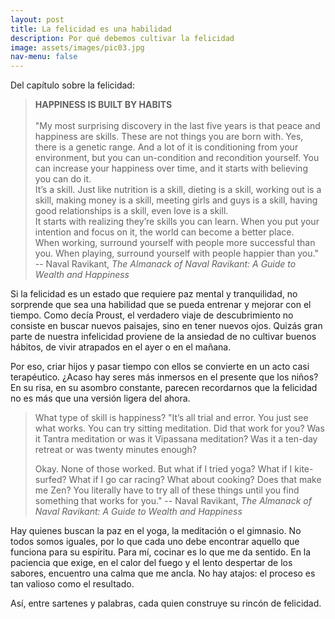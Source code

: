 ```yaml
---
layout: post
title: La felicidad es una habilidad 
description: Por qué debemos cultivar la felicidad
image: assets/images/pic03.jpg
nav-menu: false
---
```


Del capítulo sobre la felicidad:

> **HAPPINESS IS BUILT BY HABITS**         
> <br>
> "My most surprising discovery in the last five years is that peace and happiness are skills. These are not things you are born with. Yes, there is a genetic range. And a lot of it is conditioning from your environment, but you can un-condition and recondition yourself.
> You can increase your happiness over time, and it starts with believing you can do it.
> <br>
> It’s a skill. Just like nutrition is a skill, dieting is a skill, working out is a skill, making money is a skill, meeting girls and guys is a skill, having good relationships is a skill, even love is a skill.
> <br>
> It starts with realizing they’re skills you can learn. When you put your intention and focus on it, the world can become a better place.
>  <br>
> When working, surround yourself with people more successful than you. When playing, surround yourself with people happier than you." 
> <br>
> -- Naval Ravikant, *The Almanack of Naval Ravikant: A Guide to Wealth and Happiness*

Si la felicidad es un estado que requiere paz mental y tranquilidad, no sorprende que sea una habilidad que se pueda entrenar y mejorar con el tiempo. Como decía Proust, el verdadero viaje de descubrimiento no consiste en buscar nuevos paisajes, sino en tener nuevos ojos. Quizás gran parte de nuestra infelicidad proviene de la ansiedad de no cultivar buenos hábitos, de vivir atrapados en el ayer o en el mañana.

Por eso, criar hijos y pasar tiempo con ellos se convierte en un acto casi terapéutico. ¿Acaso hay seres más inmersos en el presente que los niños? En su risa, en su asombro constante, parecen recordarnos que la felicidad no es más que una versión ligera del ahora.

> What type of skill is happiness?
> "It’s all trial and error. You just see what works. You can try sitting meditation. Did that work for you? Was it Tantra meditation or was it Vipassana meditation? Was it a ten-day retreat or was twenty minutes enough?
> 
> Okay. None of those worked. But what if I tried yoga? What if I kite-surfed? What if I go car racing? What about cooking? Does that make me Zen? You literally have to try all of these things until you find something that works for you."
> -- Naval Ravikant, *The Almanack of Naval Ravikant: A Guide to Wealth and Happiness*

Hay quienes buscan la paz en el yoga, la meditación o el gimnasio. No todos somos iguales, por lo que cada uno debe encontrar aquello que funciona para su espíritu. Para mí, cocinar es lo que me da sentido. En la paciencia que exige, en el calor del fuego y el lento despertar de los sabores, encuentro una calma que me ancla. No hay atajos: el proceso es tan valioso como el resultado.

Así, entre sartenes y palabras, cada quien construye su rincón de felicidad.
